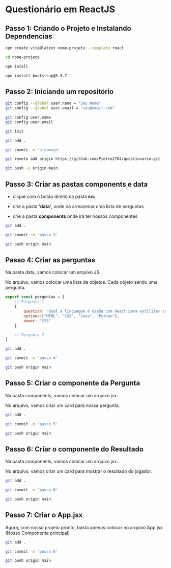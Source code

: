 # Questionário em ReactJS

## Passo 1: Criando o Projeto e Instalando Dependencias

```bash
npm create vite@latest nome-projeto --template react
```

```bash
cd nome-projeto
```

```bash
npm intall
```

```bash
npm install bootstrap@5.3.7
```

## Passo 2: Iniciando um repositório

```bash
git config --global user.name = "Seu Nome"
git config --global user.email = "seu@email.com"
```

```bash
git config user.name
git config user.email
```

```bash
git init
```

```bash
git add .
```

```bash
git commit -m 'o começo'
```

```bash
git remote add origin https://github.com/Pietro2704/questionario.git
```

```bash
git push -u origin main
```

## Passo 3: Criar as pastas components e data

- clique com o botão direito na pasta **src** 

- crie a pasta **'data'**, onde irá armazenar uma lista de perguntas

- crie a pasta **components** onde irá ter nossos componentes

```bash
git add .
```

```bash
git commit -m 'passo 3'
```

```bash
git push origin main
```

## Passo 4: Criar as perguntas

Na pasta data, vamos colocar um arquivo JS.

No arquivo, vamos colocar uma lista de objetos. Cada objeto sendo uma pergunta.

```javascript
export const perguntas = [
    // Pergunta 1
    {
        question: "Qual a linguagem é usada com React para estilizar componentes?",
        options:["HTML", "CSS", "Java", "Python"],
        anwer: "CSS"
    }

    // Pergunta 2
]
```

```bash
git add .
```

```bash
git commit -m 'passo 4'
```

```bash
git push origin main
```

## Passo 5: Criar o componente da Pergunta

Na pasta components, vamos colocar um arquivo jsx.

No arquivo, vamos criar um card para nossa pergunta.

```bash
git add .
```

```bash
git commit -m 'passo 5'
```

```bash
git push origin main
```

## Passo 6: Criar o componente do Resultado

Na pasta components, vamos colocar um arquivo jsx.

No arquivo, vamos criar um card para mostrar o resultado do jogador.

```bash
git add .
```

```bash
git commit -m 'passo 6'
```

```bash
git push origin main
```

## Passo 7: Criar o App.jsx

Agora, com nosso projeto pronto, basta apenas colocar no arquivo App.jsx (Nosso Componente principal)

```bash
git add .
```

```bash
git commit -m 'passo 6'
```

```bash
git push origin main
```
